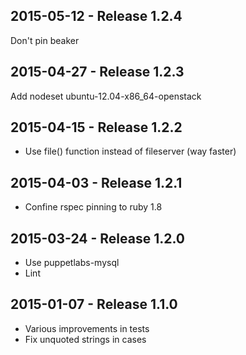 ## 2015-05-12 - Release 1.2.4

Don't pin beaker

## 2015-04-27 - Release 1.2.3

Add nodeset ubuntu-12.04-x86_64-openstack

## 2015-04-15 - Release 1.2.2

- Use file() function instead of fileserver (way faster)

## 2015-04-03 - Release 1.2.1

- Confine rspec pinning to ruby 1.8

## 2015-03-24 - Release 1.2.0

- Use puppetlabs-mysql
- Lint

## 2015-01-07 - Release 1.1.0

- Various improvements in tests
- Fix unquoted strings in cases
